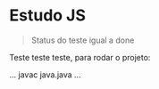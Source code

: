 <h1>Estudo JS</h1>

> Status do teste igual a done

Teste teste teste, para rodar o projeto:

...
 javac java.java
...
